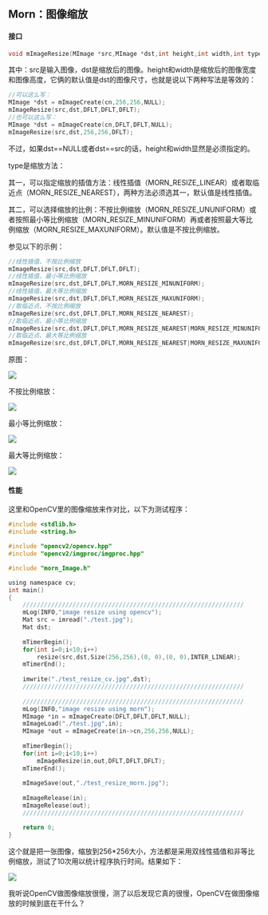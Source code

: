 ## Morn：图像缩放

#### 接口

```c
void mImageResize(MImage *src,MImage *dst,int height,int width,int type);
```

其中：src是输入图像，dst是缩放后的图像。height和width是缩放后的图像宽度和图像高度，它俩的默认值是dst的图像尺寸，也就是说以下两种写法是等效的：

```c
//可以这么写：
MImage *dst = mImageCreate(cn,256,256,NULL);
mImageResize(src,dst,DFLT,DFLT,DFLT);
//也可以这么写：
MImage *dst = mImageCreate(cn,DFLT,DFLT,NULL);
mImageResize(src,dst,256,256,DFLT);
```

不过，如果dst==NULL或者dst==src的话，height和width显然是必须指定的。

type是缩放方法：

其一，可以指定缩放的插值方法：线性插值（MORN_RESIZE_LINEAR）或者取临近点（MORN_RESIZE_NEAREST），两种方法必须选其一，默认值是线性插值。

其二，可以选择缩放的比例：不按比例缩放（MORN_RESIZE_UNUNIFORM）或者按照最小等比例缩放（MORN_RESIZE_MINUNIFORM）再或者按照最大等比例缩放（MORN_RESIZE_MAXUNIFORM）。默认值是不按比例缩放。

参见以下的示例：

```c
//线性插值、不按比例缩放
mImageResize(src,dst,DFLT,DFLT,DFLT);
//线性插值、最小等比例缩放
mImageResize(src,dst,DFLT,DFLT,MORN_RESIZE_MINUNIFORM);
//线性插值、最大等比例缩放
mImageResize(src,dst,DFLT,DFLT,MORN_RESIZE_MAXUNIFORM);
//取临近点、不按比例缩放
mImageResize(src,dst,DFLT,DFLT,MORN_RESIZE_NEAREST);
//取临近点、最小等比例缩放
mImageResize(src,dst,DFLT,DFLT,MORN_RESIZE_NEAREST|MORN_RESIZE_MINUNIFORM);
//取临近点、最大等比例缩放
mImageResize(src,dst,DFLT,DFLT,MORN_RESIZE_NEAREST|MORN_RESIZE_MAXUNIFORM);
```

原图：

![](E:\morn\doc\test.jpg)

不按比例缩放：

![](E:\morn\doc\test_resize1.jpg)

最小等比例缩放：

![](E:\morn\doc\test_resize2.jpg)

最大等比例缩放：

![](E:\morn\doc\test_resize3.jpg)

#### 性能

这里和OpenCV里的图像缩放来作对比，以下为测试程序：

```c
#include <stdlib.h>
#include <string.h>

#include "opencv2/opencv.hpp"
#include "opencv2/imgproc/imgproc.hpp"

#include "morn_Image.h"

using namespace cv;
int main()
{
    //////////////////////////////////////////////////////////////
    mLog(INFO,"image resize using opencv");
    Mat src = imread("./test.jpg"); 
    Mat dst;
    
    mTimerBegin();
    for(int i=0;i<10;i++)
        resize(src,dst,Size(256,256),(0, 0),(0, 0),INTER_LINEAR);
    mTimerEnd();
    
    imwrite("./test_resize_cv.jpg",dst);
    //////////////////////////////////////////////////////////////
    
    //////////////////////////////////////////////////////////////
    mLog(INFO,"image resize using morn");
    MImage *in = mImageCreate(DFLT,DFLT,DFLT,NULL);
    mImageLoad("./test.jpg",in);
    MImage *out = mImageCreate(in->cn,256,256,NULL);
    
    mTimerBegin();
    for(int i=0;i<10;i++)
        mImageResize(in,out,DFLT,DFLT,DFLT);
    mTimerEnd();
    
    mImageSave(out,"./test_resize_morn.jpg");
    
    mImageRelease(in);
    mImageRelease(out);
    //////////////////////////////////////////////////////////////

    return 0;
}
```

这个就是把一张图像，缩放到256*256大小，方法都是采用双线性插值和非等比例缩放，测试了10次用以统计程序执行时间。结果如下：

![](E:\morn\doc\图片缩放.PNG)

我听说OpenCV做图像缩放很慢，测了以后发现它真的很慢，OpenCV在做图像缩放的时候到底在干什么？